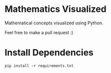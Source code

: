 # Mathematics Visualized

Mathematical concepts visualized using Python.

Feel free to make a pull request :)

# Install Dependencies

```
pip install -r requirements.txt
```